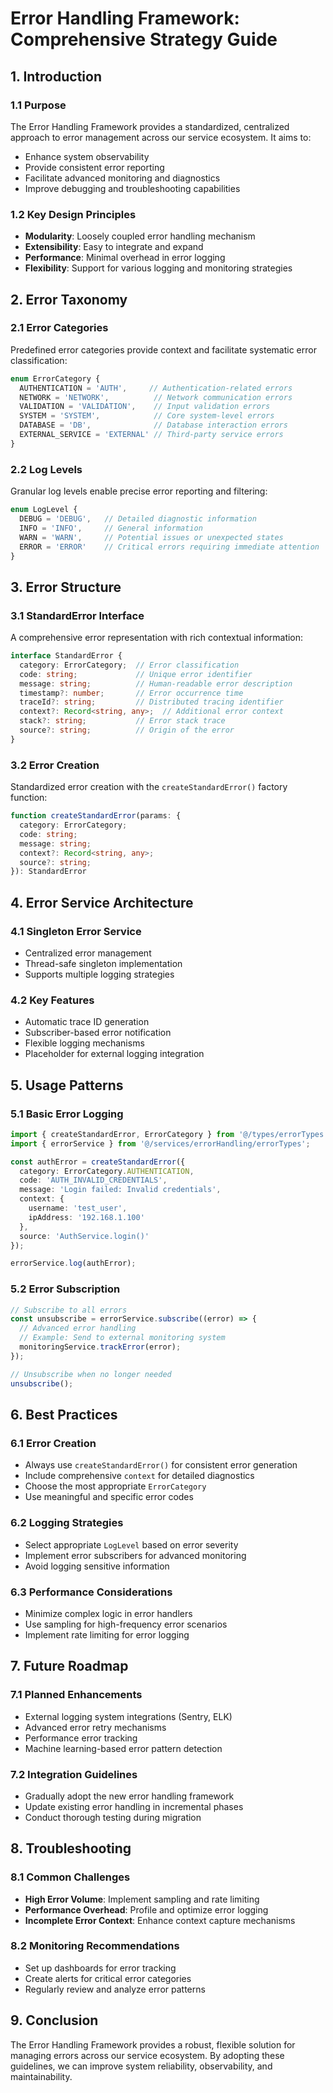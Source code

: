 # Error Handling Framework: Comprehensive Strategy Guide

## 1. Introduction

### 1.1 Purpose
The Error Handling Framework provides a standardized, centralized approach to error management across our service ecosystem. It aims to:
- Enhance system observability
- Provide consistent error reporting
- Facilitate advanced monitoring and diagnostics
- Improve debugging and troubleshooting capabilities

### 1.2 Key Design Principles
- **Modularity**: Loosely coupled error handling mechanism
- **Extensibility**: Easy to integrate and expand
- **Performance**: Minimal overhead in error logging
- **Flexibility**: Support for various logging and monitoring strategies

## 2. Error Taxonomy

### 2.1 Error Categories
Predefined error categories provide context and facilitate systematic error classification:

```typescript
enum ErrorCategory {
  AUTHENTICATION = 'AUTH',     // Authentication-related errors
  NETWORK = 'NETWORK',          // Network communication errors
  VALIDATION = 'VALIDATION',    // Input validation errors
  SYSTEM = 'SYSTEM',            // Core system-level errors
  DATABASE = 'DB',              // Database interaction errors
  EXTERNAL_SERVICE = 'EXTERNAL' // Third-party service errors
}
```

### 2.2 Log Levels
Granular log levels enable precise error reporting and filtering:

```typescript
enum LogLevel {
  DEBUG = 'DEBUG',   // Detailed diagnostic information
  INFO = 'INFO',     // General information
  WARN = 'WARN',     // Potential issues or unexpected states
  ERROR = 'ERROR'    // Critical errors requiring immediate attention
}
```

## 3. Error Structure

### 3.1 StandardError Interface
A comprehensive error representation with rich contextual information:

```typescript
interface StandardError {
  category: ErrorCategory;  // Error classification
  code: string;             // Unique error identifier
  message: string;          // Human-readable error description
  timestamp?: number;       // Error occurrence time
  traceId?: string;         // Distributed tracing identifier
  context?: Record<string, any>;  // Additional error context
  stack?: string;           // Error stack trace
  source?: string;          // Origin of the error
}
```

### 3.2 Error Creation
Standardized error creation with the `createStandardError()` factory function:

```typescript
function createStandardError(params: {
  category: ErrorCategory;
  code: string;
  message: string;
  context?: Record<string, any>;
  source?: string;
}): StandardError
```

## 4. Error Service Architecture

### 4.1 Singleton Error Service
- Centralized error management
- Thread-safe singleton implementation
- Supports multiple logging strategies

### 4.2 Key Features
- Automatic trace ID generation
- Subscriber-based error notification
- Flexible logging mechanisms
- Placeholder for external logging integration

## 5. Usage Patterns

### 5.1 Basic Error Logging
```typescript
import { createStandardError, ErrorCategory } from '@/types/errorTypes';
import { errorService } from '@/services/errorHandling/errorTypes';

const authError = createStandardError({
  category: ErrorCategory.AUTHENTICATION,
  code: 'AUTH_INVALID_CREDENTIALS',
  message: 'Login failed: Invalid credentials',
  context: {
    username: 'test_user',
    ipAddress: '192.168.1.100'
  },
  source: 'AuthService.login()'
});

errorService.log(authError);
```

### 5.2 Error Subscription
```typescript
// Subscribe to all errors
const unsubscribe = errorService.subscribe((error) => {
  // Advanced error handling
  // Example: Send to external monitoring system
  monitoringService.trackError(error);
});

// Unsubscribe when no longer needed
unsubscribe();
```

## 6. Best Practices

### 6.1 Error Creation
- Always use `createStandardError()` for consistent error generation
- Include comprehensive `context` for detailed diagnostics
- Choose the most appropriate `ErrorCategory`
- Use meaningful and specific error codes

### 6.2 Logging Strategies
- Select appropriate `LogLevel` based on error severity
- Implement error subscribers for advanced monitoring
- Avoid logging sensitive information

### 6.3 Performance Considerations
- Minimize complex logic in error handlers
- Use sampling for high-frequency error scenarios
- Implement rate limiting for error logging

## 7. Future Roadmap

### 7.1 Planned Enhancements
- External logging system integrations (Sentry, ELK)
- Advanced error retry mechanisms
- Performance error tracking
- Machine learning-based error pattern detection

### 7.2 Integration Guidelines
- Gradually adopt the new error handling framework
- Update existing error handling in incremental phases
- Conduct thorough testing during migration

## 8. Troubleshooting

### 8.1 Common Challenges
- **High Error Volume**: Implement sampling and rate limiting
- **Performance Overhead**: Profile and optimize error logging
- **Incomplete Error Context**: Enhance context capture mechanisms

### 8.2 Monitoring Recommendations
- Set up dashboards for error tracking
- Create alerts for critical error categories
- Regularly review and analyze error patterns

## 9. Conclusion
The Error Handling Framework provides a robust, flexible solution for managing errors across our service ecosystem. By adopting these guidelines, we can improve system reliability, observability, and maintainability.

